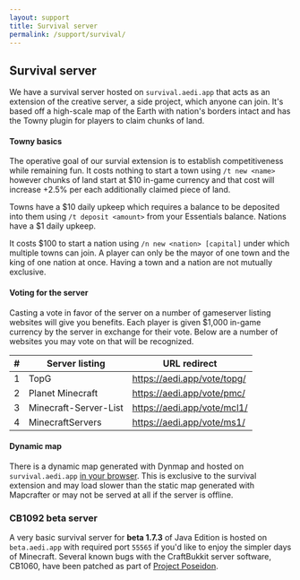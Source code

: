 ```yaml
---
layout: support
title: Survival server
permalink: /support/survival/
---
```


<section id="survivalServer">
	<div class="page-header">
		<h1>Survival server</h1>
	</div>
	<p>We have a survival server hosted on <code>survival.aedi.app</code> that acts as an extension of the creative server, a side project, which anyone can join.  It's based off a high-scale map of the Earth with nation's borders intact and has the Towny plugin for players to claim chunks of land.</p>
	<h4>Towny basics</h4>
	<p>The operative goal of our survial extension is to establish competitiveness while remaining fun. It costs nothing to start a town using <code>/t new &lt;name&gt;</code> however chunks of land start at $10 in-game currency and that cost will increase +2.5% per each additionally claimed piece of land.</p>
	<p>Towns have a $10 daily upkeep which requires a balance to be deposited into them using <code>/t deposit &lt;amount&gt;</code> from your Essentials balance. Nations have a $1 daily upkeep.</p>
	<p>It costs $100 to start a nation using <code>/n new &lt;nation&gt; [capital]</code> under which multiple towns can join. A player can only be the mayor of one town and the king of one nation at once. Having a town and a nation are not mutually exclusive.</p>
	<h4>Voting for the server</h4>
	<p>Casting a vote in favor of the server on a number of gameserver listing websites will give you benefits.  Each player is given $1,000 in-game currency by the server in exchange for their vote.  Below are a number of websites you may vote on that will be recognized.</p>
	<table class="table table-bordered table-striped">
		<thead>
			<tr>
				<th>#</th>
				<th>Server listing</th>
				<th>URL redirect</th>
			</tr>
		</thead>
		<tbody>
			<tr>
				<td>1</td>
				<td>TopG</td>
				<td><a href="/vote/topg" target="_blank">https://aedi.app/vote/topg/</a></td>
			</tr>
			<tr>
				<td>2</td>
				<td>Planet Minecraft</td>
				<td><a href="/vote/pmc" target="_blank">https://aedi.app/vote/pmc/</a></td>
			</tr>
			<tr>
				<td>3</td>
				<td>Minecraft-Server-List</td>
				<td><a href="/vote/mcl1" target="_blank">https://aedi.app/vote/mcl1/</a></td>
			</tr>
			<tr>
				<td>4</td>
				<td>MinecraftServers</td>
				<td><a href="/vote/ms1" target="_blank">https://aedi.app/vote/ms1/</a></td>
			</tr>
		</tbody>
	</table>
	<h4>Dynamic map</h4>
	<p>There is a dynamic map generated with Dynmap and hosted on <code>survival.aedi.app</code> <a href="https://survival.aedi.app/" target="_blank">in your browser</a>.  This is exclusive to the survival extension and may load slower than the static map generated with Mapcrafter or may not be served at all if the server is offline.</p>
	<h3>CB1092 beta server</h3>
	<p>A very basic survival server for <b>beta 1.7.3</b> of Java Edition is hosted on <code>beta.aedi.app</code> with required port <code>55565</code> if you'd like to enjoy the simpler days of Minecraft.  Several known bugs with the CraftBukkit server software, CB1060, have been patched as part of <a href="https://github.com/RhysB/Project-Poseidon" target="_blank">Project Poseidon</a>.</p>
</section>
